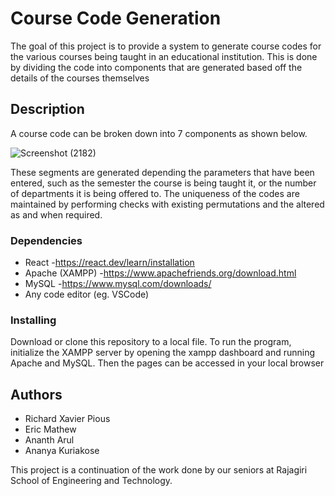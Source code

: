 # Course Code Generation

The goal of this project is to provide a system to generate course codes for the various courses being taught in an educational institution. This is done by dividing the code into components that are generated based off the details of the courses themselves

## Description

A course code can be broken down into 7 components as shown below. 

![Screenshot (2182)](https://github.com/user-attachments/assets/a25f71a2-773b-4015-99aa-1514b87668b1)

These segments are generated depending the parameters that have been entered, such as the semester the course is being taught it, or the number of departments it is being offered to. The uniqueness of the codes are maintained by performing checks with existing permutations and the altered as and when required. 

### Dependencies

* React                             -https://react.dev/learn/installation
* Apache (XAMPP)                    -https://www.apachefriends.org/download.html
* MySQL                             -https://www.mysql.com/downloads/
* Any code editor (eg. VSCode)

### Installing

Download or clone this repository to a local file. To run the program, initialize the XAMPP server by opening the xampp dashboard and running Apache and MySQL. Then the pages can be accessed in your local browser

## Authors

* Richard Xavier Pious
* Eric Mathew
* Ananth Arul
* Ananya Kuriakose
 
This project is a continuation of the work done by our seniors at Rajagiri School of Engineering and Technology.

